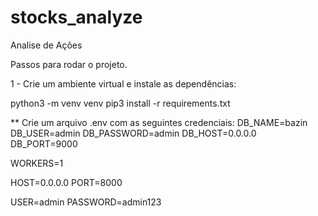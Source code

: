 # stocks_analyze
Analise de Ações

Passos para rodar o projeto.

1 - Crie um ambiente virtual e instale as dependências:

python3 -m venv venv
pip3 install -r requirements.txt


** Crie um arquivo .env com as seguintes credenciais:
DB_NAME=bazin
DB_USER=admin
DB_PASSWORD=admin
DB_HOST=0.0.0.0
DB_PORT=9000

WORKERS=1

HOST=0.0.0.0
PORT=8000

USER=admin
PASSWORD=admin123